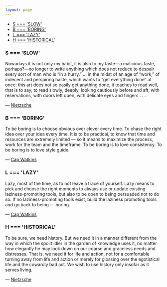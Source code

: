 ```yaml
---
layout: page
---
```

<!-- TOC -->

- [S === 'SLOW'](#s--slow)
- [B === 'BORING'](#b--boring)
- [L === 'LAZY'](#l--lazy)
- [H === 'HISTORICAL'](#h--historical)

<!-- /TOC -->

### S === 'SLOW'
Nowadays it is not only my habit, it is also to my taste—a malicious taste, perhaps?—no longer to write anything which does not reduce to despair every sort of man who is “in a hurry.” ... in the midst of an age of “work,” of indecent and perspiring haste, which wants to “get everything done” at once: this art does not so easily get anything done, it teaches to read well, that is to say, to read slowly, deeply, looking cautiously before and aft, with reservations, with doors left open, with delicate eyes and fingers . . .

— [Nietzsche](http://users.clas.ufl.edu/burt/Nietzsche.html)

### B === 'BORING'
To be boring is to choose obvious over clever every time. To chase the right idea over your idea every time.  It is to be practical, to know that time and resources are extremely limited — so it means to maximize the process, work for the team and the timeframe. To be boring is to love consistency. To be boring is to love style guide. 

— [Cap Watkins](http://blog.capwatkins.com/the-boring-designer)

### L === 'LAZY'
Lazy, most of the time, as to not leave a trace of yourself. Lazy means to pick and choose the right moments to always use or update existing laziness-promoting tools, but also to be open to being persuaded not to do so. If no laziness-promoting tools exist,  build the laziness promoting tools and go back to being —  boring.

— [Cap Watkins](http://blog.capwatkins.com/the-boring-designer)

### H === 'HISTORICAL'
To be sure, we need history. But we need it in a manner different from the way in which the spoilt idler in the garden of knowledge uses it, no matter how elegantly he may look down on our coarse and graceless needs and distresses. That is, we need it for life and action, not for a comfortable turning away from life and action or merely for glossing over the egotistical life and the cowardly bad act. We wish to use history only insofar as it serves living. 

— [Nietzsche](http://la.utexas.edu/users/hcleaver/330T/350kPEENietzscheAbuseTableAll.pdf)